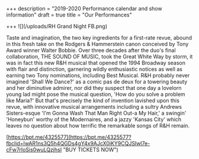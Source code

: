 +++
description = "2019-2020 Performance calendar and show information"
draft = true
title = "Our Performances"

+++
![](/uploads/RH Grand Night FB.png)

Taste and imagination, the two key ingredients for a first-rate revue, abound in this fresh take on the Rodgers & Hammerstein canon conceived by Tony Award winner Walter Bobbie. Over three decades after the duo's final collaboration, THE SOUND OF MUSIC, took the Great White Way by storm, it was in fact this new R&H musical that opened the 1994 Broadway season with flair and distinction, garnering wildly enthusiastic notices as well as earning two Tony nominations, including Best Musical. R&H probably never imagined 'Shall We Dance?' as a comic pas de deux for a towering beauty and her diminutive admirer, nor did they suspect that one day a lovelorn young lad might pose the musical question, 'How do you solve a problem like Maria?' But that's precisely the kind of invention lavished upon this revue, with innovative musical arrangements including a sultry Andrews Sisters-esque 'I'm Gonna Wash That Man Right Out-a My Hair,' a swingin' 'Honeybun' worthy of the Modernaires, and a jazzy 'Kansas City' which leaves no question about how terrific the remarkable songs of R&H remain.

[https://bpt.me/4325577](https://bpt.me/4325577?fbclid=IwAR1ns3Q5h4QGDs4gY4x9AJcX0iKY9CQJSIwl7e-cFw7rIoSis0wuLQzjhsI "BUY TICKETS NOW")